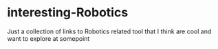 # interesting-Robotics
Just a collection of links to Robotics related tool that I think are cool and want to explore at somepoint
